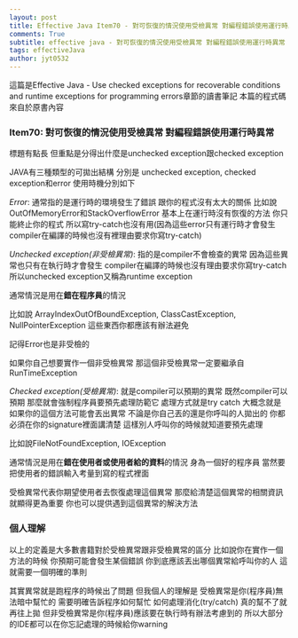 ```yaml
---
layout: post
title: Effective Java Item70 - 對可恢復的情況使用受檢異常 對編程錯誤使用運行時異常 
comments: True 
subtitle: effective java - 對可恢復的情況使用受檢異常 對編程錯誤使用運行時異常
tags: effectiveJava
author: jyt0532
---
```


這篇是Effective Java - Use checked exceptions for recoverable conditions and runtime exceptions for programming errors章節的讀書筆記 本篇的程式碼來自於原書內容

### Item70: 對可恢復的情況使用受檢異常 對編程錯誤使用運行時異常

標題有點長 但重點是分得出什麼是unchecked exception跟checked exception

JAVA有三種類型的可拋出結構 分別是 unchecked exception, checked exception和error 使用時機分別如下

*Error*: 通常指的是運行時的環境發生了錯誤 跟你的程式沒有太大的關係 比如說OutOfMemoryError和StackOverflowError 基本上在運行時沒有恢復的方法 你只能終止你的程式 所以寫try-catch也沒有用(因為這些error只有運行時才會發生 compiler在編譯的時候也沒有裡理由要求你寫try-catch)

*Unchecked exception(非受檢異常)*:  指的是compiler不會檢查的異常 因為這些異常也只有在執行時才會發生 compiler在編譯的時候也沒有理由要求你寫try-catch 所以unchecked exception又稱為runtime exception

通常情況是用在**錯在程序員**的情況

比如說 ArrayIndexOutOfBoundException, ClassCastException, NullPointerException 這些東西你都應該有辦法避免

記得Error也是非受檢的

如果你自己想要實作一個非受檢異常 那這個非受檢異常一定要繼承自RunTimeException

*Checked exception(受檢異常)*: 就是compiler可以預期的異常 既然compiler可以預期 那麼就會強制程序員要預先處理防範它 處理方式就是try catch 大概念就是如果你的這個方法可能會丟出異常 不論是你自己丟的還是你呼叫的人拋出的 你都必須在你的signature裡面講清楚 這樣別人呼叫你的時候就知道要預先處理

比如說FileNotFoundException, IOException

通常情況是用在**錯在使用者或使用者給的資料**的情況 身為一個好的程序員 當然要把使用者的錯誤輸入考量到寫的程式裡面

受檢異常代表你期望使用者去恢復處理這個異常 那麼給清楚這個異常的相關資訊就顯得更為重要 你也可以提供遇到這個異常的解決方法 

### 個人理解

以上的定義是大多數書籍對於受檢異常跟非受檢異常的區分 比如說你在實作一個方法的時候 你預期可能會發生某個錯誤 你到底應該丟出哪個異常給呼叫你的人 這就需要一個明確的準則

其實異常就是跑程序的時候出了問題 但我個人的理解是 受檢異常是你(程序員)無法暗中幫忙的 需要明確告訴程序如何幫忙 如何處理消化(try/catch) 真的幫不了就再往上拋 但非受檢異常是你(程序員)應該要在執行時有辦法考慮到的 所以大部分的IDE都可以在你忘記處理的時候給你warning

